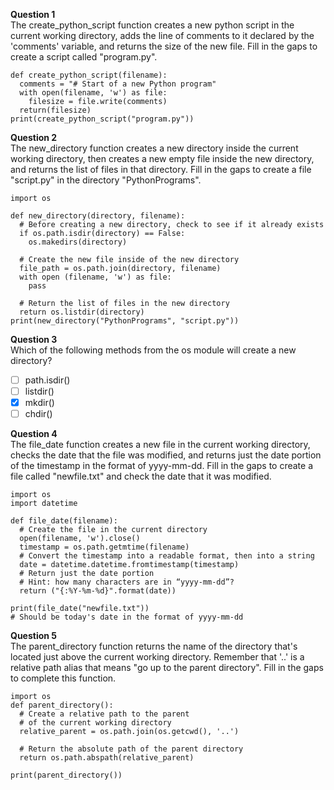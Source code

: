 **Question 1**<br>
The create_python_script function creates a new python script in the current working directory, adds the line of comments to it declared  by the 'comments' variable,
and returns the size of the new file. Fill in the gaps to create a script called "program.py".
```
def create_python_script(filename):
  comments = "# Start of a new Python program"
  with open(filename, 'w') as file:
    filesize = file.write(comments)
  return(filesize)
print(create_python_script("program.py"))
```

**Question 2**<br>
The new_directory function creates a new directory inside the current working directory, then creates a new empty file inside the new directory, 
and returns the list of files in that directory. Fill in the gaps to create a file "script.py" in the directory "PythonPrograms". 
```
import os

def new_directory(directory, filename):
  # Before creating a new directory, check to see if it already exists
  if os.path.isdir(directory) == False:
    os.makedirs(directory)

  # Create the new file inside of the new directory
  file_path = os.path.join(directory, filename)
  with open (filename, 'w') as file:
    pass

  # Return the list of files in the new directory
  return os.listdir(directory)
print(new_directory("PythonPrograms", "script.py"))
```

**Question 3**<br>
Which of the following methods from the os module will create a new directory?
- [ ] path.isdir()
- [ ] listdir()
- [x] mkdir()
- [ ] chdir()

**Question 4**<br>
The file_date function creates a new file in the current working directory, checks the date that the file was modified, and returns just the date portion 
of the timestamp in the format of yyyy-mm-dd. Fill in the gaps to create a file called "newfile.txt" and check the date that it was modified.
```
import os
import datetime

def file_date(filename):
  # Create the file in the current directory
  open(filename, 'w').close()
  timestamp = os.path.getmtime(filename)
  # Convert the timestamp into a readable format, then into a string
  date = datetime.datetime.fromtimestamp(timestamp)
  # Return just the date portion 
  # Hint: how many characters are in “yyyy-mm-dd”? 
  return ("{:%Y-%m-%d}".format(date))

print(file_date("newfile.txt")) 
# Should be today's date in the format of yyyy-mm-dd
```

**Question 5**<br>
The parent_directory function returns the name of the directory that's located just above the current working directory. 
Remember that '..' is a relative path alias that means "go up to the parent directory". Fill in the gaps to complete this function.
```
import os
def parent_directory():
  # Create a relative path to the parent 
  # of the current working directory 
  relative_parent = os.path.join(os.getcwd(), '..')

  # Return the absolute path of the parent directory
  return os.path.abspath(relative_parent)

print(parent_directory())
```
